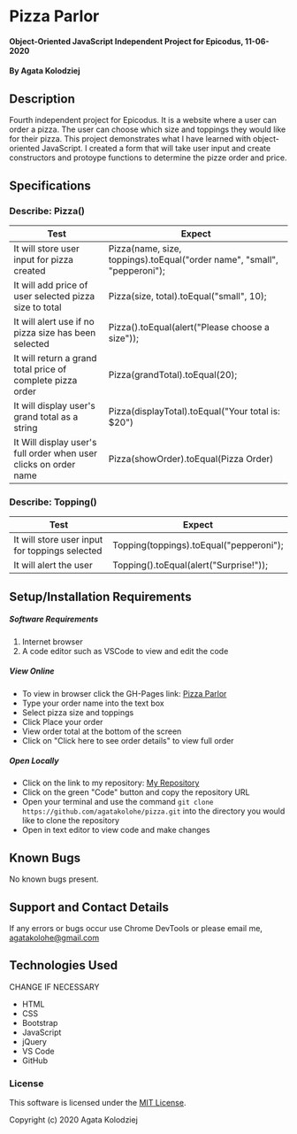 # Pizza Parlor

#### Object-Oriented JavaScript Independent Project for Epicodus, 11-06-2020

#### By Agata Kolodziej

## Description

Fourth independent project for Epicodus. It is a website where a user can order a pizza. The user can choose which size and toppings they would like for their pizza. This project demonstrates what I have learned with object-oriented JavaScript. I created a form that will take user input and create constructors and protoype functions to determine the pizze order and price.

## Specifications

### Describe: Pizza()

| Test                                                             | Expect                                                                   |
| ---------------------------------------------------------------- | ------------------------------------------------------------------------ |
| It will store user input for pizza created                       | Pizza(name, size, toppings).toEqual("order name", "small", "pepperoni"); |
| It will add price of user selected pizza size to total           | Pizza(size, total).toEqual("small", 10);                                 |
| It will alert use if no pizza size has been selected             | Pizza().toEqual(alert("Please choose a size"));                          |
| It will return a grand total price of complete pizza order       | Pizza(grandTotal).toEqual(20);                                           |
| It will display user's grand total as a string                   | Pizza(displayTotal).toEqual("Your total is: \$20")                       |
| It Will display user's full order when user clicks on order name | Pizza(showOrder).toEqual(Pizza Order)                                    |

### Describe: Topping()

| Test                                           | Expect                                  |
| ---------------------------------------------- | --------------------------------------- |
| It will store user input for toppings selected | Topping(toppings).toEqual("pepperoni"); |
| It will alert the user                         | Topping().toEqual(alert("Surprise!"));  |

## Setup/Installation Requirements

##### Software Requirements

1. Internet browser
2. A code editor such as VSCode to view and edit the code

##### View Online

- To view in browser click the GH-Pages link: [Pizza Parlor](URL)
- Type your order name into the text box
- Select pizza size and toppings
- Click Place your order
- View order total at the bottom of the screen
- Click on "Click here to see order details" to view full order

##### Open Locally

- Click on the link to my repository: [My Repository](https://github.com/agatakolohe/pizza.git)
- Click on the green "Code" button and copy the repository URL
- Open your terminal and use the command `git clone https://github.com/agatakolohe/pizza.git` into the directory you would like to clone the repository
- Open in text editor to view code and make changes

## Known Bugs

No known bugs present.

## Support and Contact Details

If any errors or bugs occur use Chrome DevTools or please email me, <agatakolohe@gmail.com>

## Technologies Used

CHANGE IF NECESSARY

- HTML
- CSS
- Bootstrap
- JavaScript
- jQuery
- VS Code
- GitHub

### License

This software is licensed under the [MIT License](https://choosealicense.com/licenses/mit/).

Copyright (c) 2020 Agata Kolodziej
